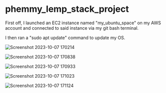 # phemmy_lemp_stack_project

First off, I launched an EC2 instance named "my_ubuntu_space" on my AWS account and connected to said instance via my git bash terminal.

I then ran a "sudo apt update" command to update my OS.

![Screenshot 2023-10-07 170214](https://github.com/FemiDare/phemmy_lemp_stack_project/assets/140294606/6b69e5e5-828b-4361-9ef4-ddd0d8091420)

![Screenshot 2023-10-07 170838](https://github.com/FemiDare/phemmy_lemp_stack_project/assets/140294606/2a3034ff-eb0b-472c-a964-b60d0cfc9199)

![Screenshot 2023-10-07 170933](https://github.com/FemiDare/phemmy_lemp_stack_project/assets/140294606/f486750d-9ea9-4155-b353-e7d5084e1a22)

![Screenshot 2023-10-07 171023](https://github.com/FemiDare/phemmy_lemp_stack_project/assets/140294606/ab16cd9a-a320-4cde-b9f6-bd776b1a1060)

![Screenshot 2023-10-07 171124](https://github.com/FemiDare/phemmy_lemp_stack_project/assets/140294606/bec31d33-926b-4cae-a73a-d45fd5ad292c)

